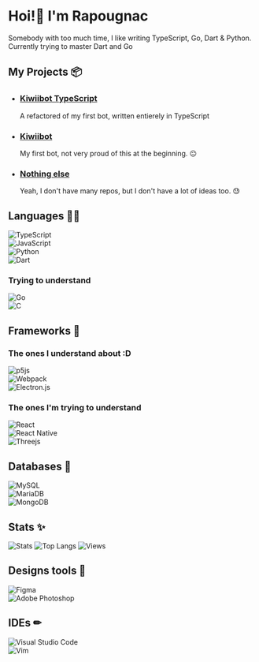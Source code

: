 # Hoi!👋 I'm Rapougnac 
Somebody with too much time, I like writing TypeScript, Go, Dart & Python.\
Currently trying to master Dart and Go


## My Projects 📦

- ### [Kiwiibot TypeScript](https://github.com/Rapougnac/Kiwiibot-typescript)

    A refactored of my first bot, written entierely in TypeScript
    
- ### [Kiwiibot](https://github.com/Rapougnac/Kiwiibot)
    My first bot, not very proud of this at the beginning. 😐
    
- ### [Nothing else](https://somewhere.com)
    Yeah, I don't have many repos, but I don't have a lot of ideas too. 😓

## Languages 🏳‍🌈

![TypeScript](https://img.shields.io/badge/typescript-%23007ACC.svg?style=for-the-badge&logo=typescript&logoColor=white)\
![JavaScript](https://img.shields.io/badge/javascript-%23323330.svg?style=for-the-badge&logo=javascript&logoColor=%23F7DF1E)\
![Python](https://img.shields.io/badge/python-3670A0?style=for-the-badge&logo=python&logoColor=ffdd54)\
![Dart](https://img.shields.io/badge/dart-%230175C2.svg?style=for-the-badge&logo=dart&logoColor=white)
### Trying to understand
![Go](https://img.shields.io/badge/go-%2300ADD8.svg?style=for-the-badge&logo=go&logoColor=white)\
![C](https://img.shields.io/badge/c-%2300599C.svg?style=for-the-badge&logo=c&logoColor=white)

## Frameworks 🌌

### The ones I understand about :D
![p5js](https://img.shields.io/badge/p5.js-ED225D?style=for-the-badge&logo=p5.js&logoColor=FFFFFF)\
![Webpack](https://img.shields.io/badge/webpack-%238DD6F9.svg?style=for-the-badge&logo=webpack&logoColor=black)\
![Electron.js](https://img.shields.io/badge/Electron-191970?style=for-the-badge&logo=Electron&logoColor=white)

### The ones I'm trying to understand

![React](https://img.shields.io/badge/react-%2320232a.svg?style=for-the-badge&logo=react&logoColor=%2361DAFB)\
![React Native](https://img.shields.io/badge/react_native-%2320232a.svg?style=for-the-badge&logo=react&logoColor=%2361DAFB)\
![Threejs](https://img.shields.io/badge/threejs-black?style=for-the-badge&logo=three.js&logoColor=white)

## Databases 📄

![MySQL](https://img.shields.io/badge/mysql-%2300f.svg?style=for-the-badge&logo=mysql&logoColor=white)\
![MariaDB](https://img.shields.io/badge/MariaDB-003545?style=for-the-badge&logo=mariadb&logoColor=white)\
![MongoDB](https://img.shields.io/badge/MongoDB-%234ea94b.svg?style=for-the-badge&logo=mongodb&logoColor=white)

## Stats ✨
![Stats](https://github-readme-stats.vercel.app/api?username=Rapougnac&count_private=true&show_icons=true&theme=github_dark&title_color=cae426&text_color=eebb10)
![Top Langs](https://github-readme-stats.vercel.app/api/top-langs/?username=Rapougnac&layout=compact)
![Views](https://count.getloli.com/get/@Rapougnac?theme=gelbooru)

## Designs tools 🎀
![Figma](https://img.shields.io/badge/figma-%23F24E1E.svg?style=for-the-badge&logo=figma&logoColor=white)\
![Adobe Photoshop](https://img.shields.io/badge/adobephotoshop-%2331A8FF.svg?style=for-the-badge&logo=adobephotoshop&logoColor=white)

## IDEs ✏ 
![Visual Studio Code](https://img.shields.io/badge/Visual%20Studio%20Code-0078d7.svg?style=for-the-badge&logo=visual-studio-code&logoColor=white)\
![Vim](https://img.shields.io/badge/VIM-%2311AB00.svg?style=for-the-badge&logo=vim&logoColor=white)
